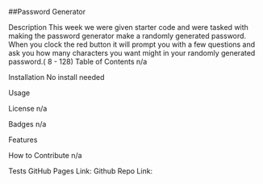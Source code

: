 ##Password Generator

Description
This week we were given starter code and were tasked with making the password generator make a randomly generated password. When you clock the red button it will prompt you with a few questions and ask you how many characters you want might in your randomly generated password.( 8 - 128)
Table of Contents
n/a

Installation
No install needed

Usage


License
n/a

Badges
n/a

Features


How to Contribute
n/a

Tests
GitHub Pages Link: 
Github Repo Link: 